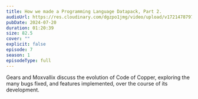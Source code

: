 ```yaml
---
title: How we made a Programming Language Datapack, Part 2.
audioUrl: https://res.cloudinary.com/dgzpo1jmg/video/upload/v1721478797/Podcast/datapack-podcast-ep7_uro4ox.mp3
pubDate: 2024-07-20
duration: 01:20:39
size: 82.5
cover: ""
explicit: false
episode: 7
season: 1
episodeType: full
---
```

Gears and Moxvallix discuss the evolution of Code of Copper, exploring the many bugs fixed, and features implemented, over the course of its development.